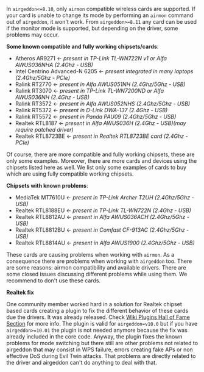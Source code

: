 In `airgeddon<=8.10`, only `airmon` compatible wireless cards are supported. If your card is unable to change its mode by performing an `airmon` command out of `airgeddon`, it won't work. From `airgeddon>=8.11` any card can be used if the monitor mode is supported, but depending on the driver, some problems may occur.

__Some known compatible and fully working chipsets/cards__:

 - Atheros AR9271 <- _present in TP-Link TL-WN722N v1 or Alfa AWUS036NHA (2.4Ghz - USB)_
 - Intel Centrino Advanced-N 6205 <- _present integrated in many laptops (2.4Ghz/5Ghz - PCIe)_
 - Ralink RT2770 <- _present in Alfa AWUS051NH (2.4Ghz/5Ghz - USB)_
 - Ralink RT3070 <- _present in TP-Link TL-WN7200ND or Alfa AWUS036NH (2.4Ghz - USB)_
 - Ralink RT3572 <- _present in Alfa AWUS052NHS (2.4Ghz/5Ghz - USB)_
 - Ralink RT5372 <- _present in D-Link DWA-137 (2.4Ghz - USB)_
 - Ralink RT5572 <- _present in Panda PAU09 (2.4Ghz/5Ghz - USB)_
 - Realtek RTL8187 <- _present in Alfa AWUS036H (2.4Ghz - USB)(may require patched driver)_
 - Realtek RTL8723BE <- _present in Realtek RTL8723BE card (2.4Ghz - PCIe)_

Of course, there are more compatible and fully working chipsets, these are only some examples. Moreover, there are more cards and devices using the chipsets listed here as well. We list only some examples of cards to buy which are using fully compatible working chipsets.

__Chipsets with known problems__:

 - MediaTek MT7610U <- _present in TP-Link Archer T2UH (2.4Ghz/5Ghz - USB)_
 - Realtek RTL8188EU <- _present in TP-Link TL-WN722N (2.4Ghz - USB)_
 - Realtek RTL8812AU <- _present in Alfa AWUS036ACH (2.4Ghz/5Ghz - USB)_
 - Realtek RTL8812BU <- _present in Comfast CF-913AC (2.4Ghz/5Ghz - USB)_
 - Realtek RTL8814AU <- _present in Alfa AWUS1900 (2.4Ghz/5Ghz - USB)_

These cards are causing problems when working with `airmon`. As a consequence there are problems when working with `airgeddon` too. There are some reasons: airmon compatibility and available drivers. There are some closed issues discussing different problems while using them. We recommend to don't use these cards.

__Realtek fix__

One community member worked hard in a solution for Realtek chipset based cards creating a plugin to fix the different behavior of these cards due the drivers. It was already released. Check [Wiki Plugins Hall of Fame Section] for more info. The plugin is valid for `airgeddon=v10.0` but if you have `airgeddon>=10.01` the plugin is not needed anymore because the fix was already included in the core code. Anyway, the plugin fixes the known problems for mode switching but there still are other problems not related to airgeddon that may consist in WPS failure, errors creating fake APs or non effective DoS during Evil Twin attacks. That problems are directly related to the driver and airgeddon can't do anything to deal with that.

[Wiki Plugins Hall of Fame Section]: https://github.com/v1s1t0r1sh3r3/airgeddon/wiki/Plugins%20Hall%20of%20Fame
